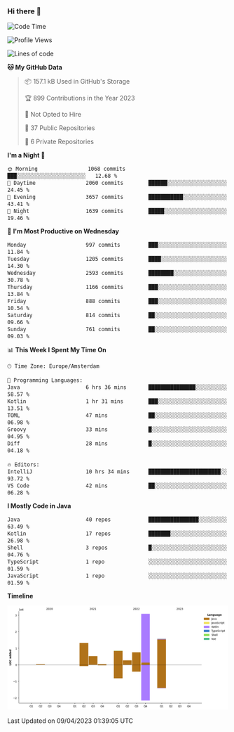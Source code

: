 ### Hi there 👋


<!--START_SECTION:waka-->
![Code Time](http://img.shields.io/badge/Code%20Time-3%2C139%20hrs%2051%20mins-blue)

![Profile Views](http://img.shields.io/badge/Profile%20Views-1-blue)

![Lines of code](https://img.shields.io/badge/From%20Hello%20World%20I%27ve%20Written-8.4%20million%20lines%20of%20code-blue)

**🐱 My GitHub Data** 

> 📦 157.1 kB Used in GitHub's Storage 
 > 
> 🏆 899 Contributions in the Year 2023
 > 
> 🚫 Not Opted to Hire
 > 
> 📜 37 Public Repositories 
 > 
> 🔑 6 Private Repositories 
 > 
**I'm a Night 🦉** 

```text
🌞 Morning                1068 commits        ███░░░░░░░░░░░░░░░░░░░░░░   12.68 % 
🌆 Daytime                2060 commits        ██████░░░░░░░░░░░░░░░░░░░   24.45 % 
🌃 Evening                3657 commits        ███████████░░░░░░░░░░░░░░   43.41 % 
🌙 Night                  1639 commits        █████░░░░░░░░░░░░░░░░░░░░   19.46 % 
```
📅 **I'm Most Productive on Wednesday** 

```text
Monday                   997 commits         ███░░░░░░░░░░░░░░░░░░░░░░   11.84 % 
Tuesday                  1205 commits        ████░░░░░░░░░░░░░░░░░░░░░   14.30 % 
Wednesday                2593 commits        ████████░░░░░░░░░░░░░░░░░   30.78 % 
Thursday                 1166 commits        ███░░░░░░░░░░░░░░░░░░░░░░   13.84 % 
Friday                   888 commits         ███░░░░░░░░░░░░░░░░░░░░░░   10.54 % 
Saturday                 814 commits         ██░░░░░░░░░░░░░░░░░░░░░░░   09.66 % 
Sunday                   761 commits         ██░░░░░░░░░░░░░░░░░░░░░░░   09.03 % 
```


📊 **This Week I Spent My Time On** 

```text
🕑︎ Time Zone: Europe/Amsterdam

💬 Programming Languages: 
Java                     6 hrs 36 mins       ███████████████░░░░░░░░░░   58.57 % 
Kotlin                   1 hr 31 mins        ███░░░░░░░░░░░░░░░░░░░░░░   13.51 % 
TOML                     47 mins             ██░░░░░░░░░░░░░░░░░░░░░░░   06.98 % 
Groovy                   33 mins             █░░░░░░░░░░░░░░░░░░░░░░░░   04.95 % 
Diff                     28 mins             █░░░░░░░░░░░░░░░░░░░░░░░░   04.18 % 

🔥 Editors: 
IntelliJ                 10 hrs 34 mins      ███████████████████████░░   93.72 % 
VS Code                  42 mins             ██░░░░░░░░░░░░░░░░░░░░░░░   06.28 % 
```

**I Mostly Code in Java** 

```text
Java                     40 repos            ████████████████░░░░░░░░░   63.49 % 
Kotlin                   17 repos            ███████░░░░░░░░░░░░░░░░░░   26.98 % 
Shell                    3 repos             █░░░░░░░░░░░░░░░░░░░░░░░░   04.76 % 
TypeScript               1 repo              ░░░░░░░░░░░░░░░░░░░░░░░░░   01.59 % 
JavaScript               1 repo              ░░░░░░░░░░░░░░░░░░░░░░░░░   01.59 % 
```



**Timeline**

![Lines of Code chart](https://raw.githubusercontent.com/powercasgamer/powercasgamer/master/assets/bar_graph.png)


 Last Updated on 09/04/2023 01:39:05 UTC
<!--END_SECTION:waka-->
